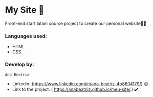 # My Site  💜
Front-end start latam course project to create our personal website👩‍💻

### Languages used:

  - HTML
  - CSS
  
### Develop by:
    Ana Beatriz
 - Linkedin: (https://www.linkedin.com/in/ana-beatriz-4b8604179/) 😄
 - Link to the project: ( https://anabeatriiz.github.io/meu-site/.) ✔️